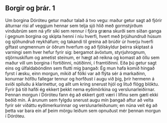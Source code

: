 ## Borgir og þrár. 1

Um borgina Dóróteu getur maður talað á tvo vegu: maður getur sagt að fjórir álturnar rísi af veggjum hennar sem telja sjö hlið með gormstýrðum vindubrúm sem ná yfir síki sem rennur í fjóra græna skurði sem síðan ganga í gegnum borgina og skipta henni í níu hverfi, hvert með þrjúhundruð húsum og sjöhundruð reykháfum; og takandi til greina að brúðir úr hverju hverfi giftast ungmennum úr öðrum hverfum og að fjölskyldur þeirra skiptast á varningi sem hver hefur fyrir sig: bergamot ávöxtum, styrjuhrognum, stjörnuskífum og ametist steinum, er hægt að reikna og komast að öllu sem maður vill um borgina í fortíðinni, nútíðinni, í framtíðinni. Eða þú getur sagt eins og úlfaldabóndinn sem flutti mig þangað: Ég mun hafa komið hingað fyrst í æsku, einn morgun, mikið af fólki var að flýta sér á markaðinn, konurnar höfðu fallegar tennur og horfðust í augu við þig, þrír hermenn á sviði spiluðu á klarinettur, og allt um kring snerust hjól og lituð flögg blöktu. Fyrir þá tíð hafði ég ekkert þekkt nema eyðimörkina og verslunarleiðirnar. Þennan morgun í Dóróteu fann ég að ekkert gott væri í lífinu sem gæti ekki beðið mín. Á árunum sem fylgdu snerust augu mín þangað aftur að velta fyrir sér víðáttu eyðimerkurinnar og verslunarleiðunum; en núna veit ég að þetta var bara ein af þeim mörgu leiðum sem opnuðust mér þennan morgun í Dóróteu.
